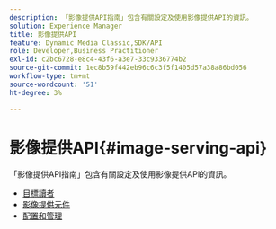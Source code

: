 ```yaml
---
description: 「影像提供API指南」包含有關設定及使用影像提供API的資訊。
solution: Experience Manager
title: 影像提供API
feature: Dynamic Media Classic,SDK/API
role: Developer,Business Practitioner
exl-id: c2bc6728-e8c4-43f6-a3e7-33c9336774b2
source-git-commit: 1ec8b59f442eb96c6c3f5f1405d57a38a86bd056
workflow-type: tm+mt
source-wordcount: '51'
ht-degree: 3%

---
```


# 影像提供API{#image-serving-api}

「影像提供API指南」包含有關設定及使用影像提供API的資訊。

* [目標讀者](c-intended-audience.md)
* [影像提供元件](r-components.md)
* [配置和管理](c-configuration-and-administration/c-configuration-and-administration.md)
